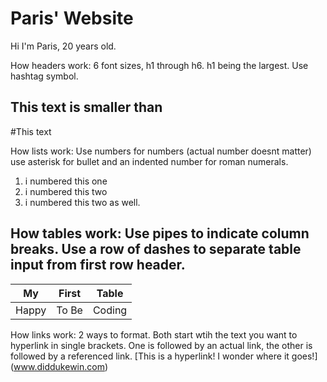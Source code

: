 # Paris' Website

Hi I'm Paris, 20 years old.


How headers work: 6 font sizes, h1 through h6. h1 being the largest. Use hashtag symbol.


## This text is smaller than


#This text


How lists work: Use numbers for numbers (actual number doesnt matter) use asterisk for bullet and an indented number for roman numerals.
1. i numbered this one
2. i numbered this two
2. i numbered this two as well.


How tables work: Use pipes to indicate column breaks. Use a row of dashes to separate table input from first row header.
---
 My | First | Table 
 --- | --- | --- 
  Happy | To Be | Coding

How links work: 2 ways to format. Both start wtih the text you want to hyperlink in single brackets. One is followed by an actual link,
the other is followed by a referenced link.
[This is a hyperlink! I wonder where it goes!] (www.diddukewin.com)
